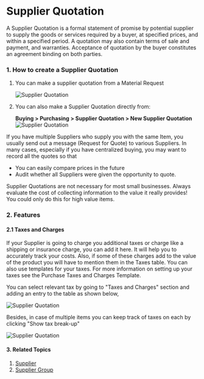 <!-- add-breadcrumbs -->
# Supplier Quotation

A Supplier Quotation is a formal statement of promise by potential supplier to
supply the goods or services required by a buyer, at specified prices, and
within a specified period. A quotation may also contain terms of sale and
payment, and warranties. Acceptance of quotation by the buyer constitutes an
agreement binding on both parties.

### 1. How to create a Supplier Quotation

1. You can make a supplier quotation from a Material Request

    ![Supplier Quotation]({{docs_base_url}}/assets/img/buying/buying_flow.png)

2. You can also make a Supplier Quotation directly from:

    **Buying > Purchasing > Supplier Quotation > New Supplier Quotation**
    <img class="screenshot" alt="Supplier Quotation" src="{{docs_base_url}}/assets/img/buying/supplier-quotation.png">

If you have multiple Suppliers who supply you with the same Item, you
usually send out a message (Request for Quote) to various Suppliers. In
many cases, especially if you have centralized buying, you may want to record
all the quotes so that

  * You can easily compare prices in the future
  * Audit whether all Suppliers were given the opportunity to quote.

Supplier Quotations are not necessary for most small businesses. Always
evaluate the cost of collecting information to the value it really provides!
You could only do this for high value items.

### 2. Features
#### 2.1 Taxes and Charges
If your Supplier is going to charge you additional taxes or charge like a shipping or insurance charge, you can add it here. It will help you to accurately track your costs. Also, if some of these charges add to the value of the product you will have to mention them in the Taxes table. You can also use templates for your taxes. For more information on setting up your taxes see the Purchase Taxes and Charges Template.

You can select relevant tax by going to "Taxes and Charges" section and adding an entry to the table as shown below,

<img class="screenshot" alt="Supplier Quotation" src="{{docs_base_url}}/assets/img/buying/add_taxes_to_doc.png">

Besides, in case of multiple items you can keep track of taxes on each by clicking "Show tax break-up"

<img class="screenshot" alt="Supplier Quotation" src="{{docs_base_url}}/assets/img/buying/show_tax_breakup.png">

#### 3. Related Topics
1. [Supplier](/docs/user/manual/en/buying/supplier)
1. [Supplier Group](/docs/user/manual/en/buying/setup/supplier-group)